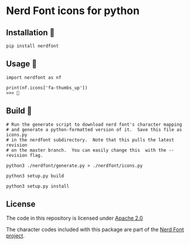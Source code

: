 # Nerd Font icons for python

## Installation 

```{.sh}
pip install nerdfont
```

## Usage 

```{.py}
import nerdfont as nf

print(nf.icons['fa-thumbs_up'])
>>> 
```

## Build 

```{.sh}
# Run the generate script to download nerd font's character mapping
# and generate a python-formatted version of it.  Save this file as icons.py
# in the nerdfont subdirectory.  Note that this pulls the latest revision
# on the master branch.  You can easily change this  with the --revision flag.

python3 ./nerdfont/generate.py > ./nerdfont/icons.py

python3 setup.py build

python3 setup.py install
```

## License

The code in this repository is licensed under [Apache 2.0](https://www.apache.org/licenses/LICENSE-2.0)

The character codes included with this package are part of the [Nerd Font project](https://github.com/ryanoasis/nerd-fonts).
